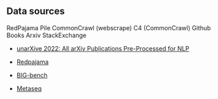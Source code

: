 
## Data sources


RedPajama
Pile
CommonCrawl (webscrape)
C4 (CommonCrawl)
Github
Books
Arxiv
StackExchange

- [unarXive 2022: All arXiv Publications Pre-Processed for NLP](https://arxiv.org/pdf/2303.14957.pdf)

- [Redpajama](https://www.together.xyz/blog/redpajama)
- [BIG-bench](https://github.com/google/BIG-bench/blob/main/docs/doc.md)
- [Metaseq](https://github.com/facebookresearch/metaseq/) 